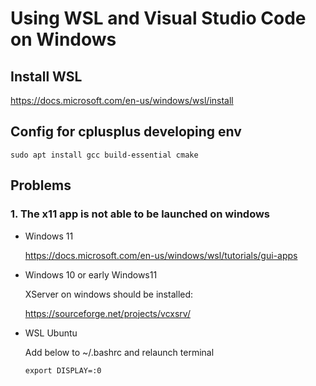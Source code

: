 # Using WSL and Visual Studio Code on Windows

## Install WSL
https://docs.microsoft.com/en-us/windows/wsl/install

## Config for cplusplus developing env
```
sudo apt install gcc build-essential cmake
```
## Problems
### 1. The x11 app is not able to be launched on windows

* Windows 11

    https://docs.microsoft.com/en-us/windows/wsl/tutorials/gui-apps

* Windows 10 or early Windows11

    XServer on windows should be installed:

    https://sourceforge.net/projects/vcxsrv/

* WSL Ubuntu

    Add below to ~/.bashrc and relaunch terminal

    ```
    export DISPLAY=:0
    ```
